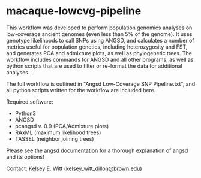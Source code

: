 # macaque-lowcvg-pipeline

This workflow was developed to perform population genomics analyses on low-coverage ancient genomes (even less than 5% of the genome). It uses genotype likelihoods to call SNPs using ANGSD, and calculates a number of metrics useful for population genetics, including heterozygosity and FST, and generates PCA and admixture plots, as well as phylogenetic trees. The workflow includes commands for ANGSD and all other programs, as well as python scripts that are used to filter or re-format the data for additional analyses.

The full workflow is outlined in "Angsd Low-Coverage SNP Pipeline.txt", and all python scripts written for the workflow are included here.

Required software:
* Python3 
* ANGSD
* pcangsd v. 0.9 (PCA/Admixture plots)
* RAxML (maximum likelihood trees)
* TASSEL (neighbor joining trees)

Please see the [angsd documentation](http://www.popgen.dk/angsd/index.php/ANGSD#Overview) for a thorough explanation of angsd and its options!

Contact: Kelsey E. Witt (kelsey_witt_dillon@brown.edu)

